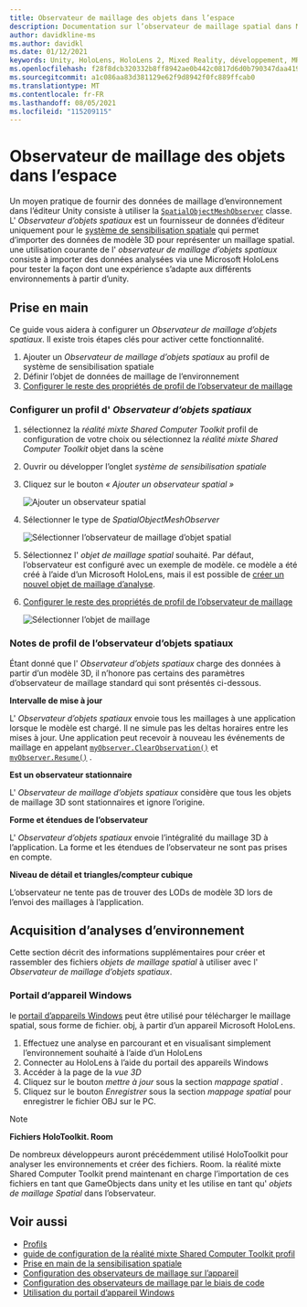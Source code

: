 ```yaml
---
title: Observateur de maillage des objets dans l’espace
description: Documentation sur l’observateur de maillage spatial dans MRTK
author: davidkline-ms
ms.author: davidkl
ms.date: 01/12/2021
keywords: Unity, HoloLens, HoloLens 2, Mixed Reality, développement, MRTK
ms.openlocfilehash: f28f8dcb320332b8ff8942ae0b442c0817d6d0b790347daa419cfc24dc0d60fc
ms.sourcegitcommit: a1c086aa83d381129e62f9d8942f0fc889ffcab0
ms.translationtype: MT
ms.contentlocale: fr-FR
ms.lasthandoff: 08/05/2021
ms.locfileid: "115209115"
---
```

# <a name="spatial-object-mesh-observer"></a>Observateur de maillage des objets dans l’espace

Un moyen pratique de fournir des données de maillage d’environnement dans l’éditeur Unity consiste à utiliser la [`SpatialObjectMeshObserver`](xref:Microsoft.MixedReality.Toolkit.SpatialObjectMeshObserver.SpatialObjectMeshObserver) classe. L' *Observateur d’objets spatiaux* est un fournisseur de données d’éditeur uniquement pour le [système de sensibilisation spatiale](spatial-awareness-getting-started.md) qui permet d’importer des données de modèle 3D pour représenter un maillage spatial. une utilisation courante de l' *observateur de maillage d’objets spatiaux* consiste à importer des données analysées via une Microsoft HoloLens pour tester la façon dont une expérience s’adapte aux différents environnements à partir d’unity.

## <a name="getting-started"></a>Prise en main

Ce guide vous aidera à configurer un *Observateur de maillage d’objets spatiaux*. Il existe trois étapes clés pour activer cette fonctionnalité.

1. Ajouter un *Observateur de maillage d’objets spatiaux* au profil de système de sensibilisation spatiale
1. Définir l’objet de données de maillage de l’environnement
1. [Configurer le reste des propriétés de profil de l’observateur de maillage](configuring-spatial-awareness-mesh-observer.md)

### <a name="set-up-a-spatial-object-mesh-observer-profile"></a>Configurer un profil d' *Observateur d’objets spatiaux*

1. sélectionnez la *réalité mixte Shared Computer Toolkit* profil de configuration de votre choix ou sélectionnez la *réalité mixte Shared Computer Toolkit* objet dans la scène
1. Ouvrir ou développer l’onglet *système de sensibilisation spatiale*
1. Cliquez sur le bouton *« Ajouter un observateur spatial »*

    ![Ajouter un observateur spatial](../images/spatial-awareness/AddObserver.png)

1. Sélectionner le type de *SpatialObjectMeshObserver*

    ![Sélectionner l’observateur de maillage d’objet spatial](../images/spatial-awareness/SelectObjectObserver.png)

1. Sélectionnez l' *objet de maillage spatial* souhaité. Par défaut, l’observateur est configuré avec un exemple de modèle. ce modèle a été créé à l’aide d’un Microsoft HoloLens, mais il est possible de [créer un nouvel objet de maillage d’analyse](#acquiring-environment-scans).
1. [Configurer le reste des propriétés de profil de l’observateur de maillage](configuring-spatial-awareness-mesh-observer.md)

    ![Sélectionner l’objet de maillage](../images/spatial-awareness/ObjectObserverProfile.png)

### <a name="spatial-object-mesh-observer-profile-notes"></a>Notes de profil de l’observateur d’objets spatiaux

Étant donné que l' *Observateur d’objets spatiaux* charge des données à partir d’un modèle 3D, il n’honore pas certains des paramètres d’observateur de maillage standard qui sont présentés ci-dessous.

**Intervalle de mise à jour**

L'  *Observateur d’objets spatiaux* envoie tous les maillages à une application lorsque le modèle est chargé. Il ne simule pas les deltas horaires entre les mises à jour. Une application peut recevoir à nouveau les événements de maillage en appelant [`myObserver.ClearObservation()`](xref:Microsoft.MixedReality.Toolkit.SpatialAwareness.IMixedRealitySpatialAwarenessObserver.ClearObservations) et [`myObserver.Resume()`](xref:Microsoft.MixedReality.Toolkit.SpatialAwareness.IMixedRealitySpatialAwarenessObserver.Resume) .

**Est un observateur stationnaire**

L' *Observateur de maillage d’objets spatiaux* considère que tous les objets de maillage 3D sont stationnaires et ignore l’origine.

**Forme et étendues de l’observateur**

L'  *Observateur d’objets spatiaux* envoie l’intégralité du maillage 3D à l’application. La forme et les étendues de l’observateur ne sont pas prises en compte.

**Niveau de détail et triangles/compteur cubique**

L’observateur ne tente pas de trouver des LODs de modèle 3D lors de l’envoi des maillages à l’application.

## <a name="acquiring-environment-scans"></a>Acquisition d’analyses d’environnement

Cette section décrit des informations supplémentaires pour créer et rassembler des fichiers *objets de maillage spatial* à utiliser avec l' *Observateur de maillage d’objets spatiaux*.

### <a name="windows-device-portal"></a>Portail d’appareil Windows

le [portail d’appareils Windows](/windows/mixed-reality/using-the-windows-device-portal) peut être utilisé pour télécharger le maillage spatial, sous forme de fichier. obj, à partir d’un appareil Microsoft HoloLens.

1. Effectuez une analyse en parcourant et en visualisant simplement l’environnement souhaité à l’aide d’un HoloLens
1. Connecter au HoloLens à l’aide du portail des appareils Windows
1. Accéder à la page de la *vue 3D*
1. Cliquez sur le bouton *mettre à jour* sous la section *mappage spatial* .
1. Cliquez sur le bouton *Enregistrer* sous la section *mappage spatial* pour enregistrer le fichier OBJ sur le PC.

> [!NOTE]
> **Fichiers HoloToolkit. Room**
>
> De nombreux développeurs auront précédemment utilisé HoloToolkit pour analyser les environnements et créer des fichiers. Room. la réalité mixte Shared Computer Toolkit prend maintenant en charge l’importation de ces fichiers en tant que GameObjects dans unity et les utilise en tant qu' *objets de maillage Spatial* dans l’observateur.

## <a name="see-also"></a>Voir aussi

- [Profils](../profiles/profiles.md)
- [guide de configuration de la réalité mixte Shared Computer Toolkit profil](../../configuration/mixed-reality-configuration-guide.md)
- [Prise en main de la sensibilisation spatiale](spatial-awareness-getting-started.md)
- [Configuration des observateurs de maillage sur l’appareil](configuring-spatial-awareness-mesh-observer.md)
- [Configuration des observateurs de maillage par le biais de code](usage-guide.md)
- [Utilisation du portail d’appareil Windows](/windows/mixed-reality/using-the-windows-device-portal)
